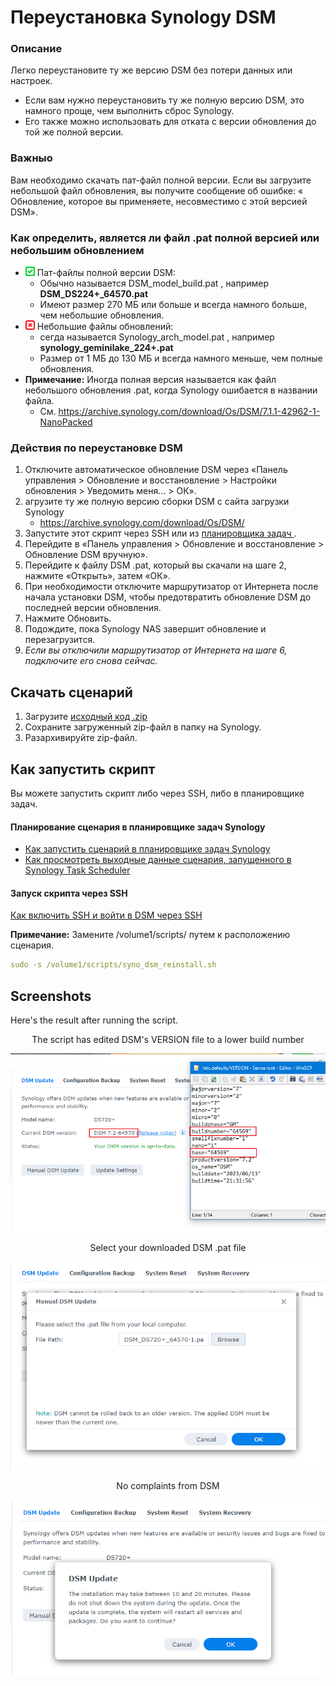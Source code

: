 # Переустановка Synology DSM

### Описание

Легко переустановите ту же версию DSM без потери данных или настроек.

  - Если вам нужно переустановить ту же полную версию DSM, это намного проще, чем выполнить сброс Synology.
  - Его также можно использовать для отката с версии обновления до той же полной версии.

### Важныо

Вам необходимо скачать пат-файл полной версии. Если вы загрузите небольшой файл обновления, вы получите сообщение об ошибке: «
Обновление, которое вы применяете, несовместимо с этой версией DSM».

### Как определить, является ли файл .pat полной версией или небольшим обновлением

  - <img src="images/tick.svg" width="15" height="15"> Пат-файлы полной версии DSM:
    - Обычно называется DSM_model_build.pat , например **DSM_DS224+_64570.pat**
    - Имеют размер 270 МБ или больше и всегда намного больше, чем небольшие обновления.
  - <img src="images/cross.svg" width="15" height="15"> Небольшие файлы обновлений:
    - сегда называется Synology_arch_model.pat , например **synology_geminilake_224+.pat**
    - Размер от 1 МБ до 130 МБ и всегда намного меньше, чем полные обновления.
  - **Примечание:** Иногда полная версия называется как файл небольшого обновления .pat, когда Synology ошибается в названии файла.
    - См. https://archive.synology.com/download/Os/DSM/7.1.1-42962-1-NanoPacked

### Действия по переустановке DSM

1. Отключите автоматическое обновление DSM через «Панель управления > Обновление и восстановление > Настройки обновления > Уведомить меня... > ОК».
2. агрузите ту же полную версию сборки DSM с сайта загрузки Synology
    - https://archive.synology.com/download/Os/DSM/ 
4. Запустите этот скрипт через SSH или из <a href=how_to_run_from_scheduler.md/>планировщика задач </a>.
5. Перейдите в «Панель управления > Обновление и восстановление > Обновление DSM вручную».
6. Перейдите к файлу DSM .pat, который вы скачали на шаге 2, нажмите «Открыть», затем «ОК».
7. При необходимости отключите маршрутизатор от Интернета после начала установки DSM, чтобы предотвратить обновление DSM до последней версии обновления.
8. Нажмите Обновить.
9. Подождите, пока Synology NAS завершит обновление и перезагрузится.
10. *Если вы отключили маршрутизатор от Интернета на шаге 6, подключите его снова сейчас.*

## Скачать сценарий

1. Загрузите [исходный код .zip](https://github.com/ZwiReKsyno/Synology_DSM_reinstall/raw/main/syno_dsm_reinstall.7z)
2. Сохраните загруженный zip-файл в папку на Synology.
3. Разархивируйте zip-файл.

## Как запустить скрипт

Вы можете запустить скрипт либо через SSH, либо в планировщике задач.

#### Планирование сценария в планировщике задач Synology

- <a href=how_to_run_from_scheduler.md/>Как запустить сценарий в планировщике задач Synology</a> 
- <a href=how_to_see_output_in_scheduler.md>Как просмотреть выходные данные сценария, запущенного в Synology Task Scheduler</a>

#### Запуск скрипта через SSH

[Как включить SSH и войти в DSM через SSH](https://kb.synology.com/en-global/DSM/tutorial/How_to_login_to_DSM_with_root_permission_via_SSH_Telnet)

**Примечание:** Замените /volume1/scripts/ путем к расположению сценария.
```YAML
sudo -s /volume1/scripts/syno_dsm_reinstall.sh
```

## Screenshots

Here's the result after running the script.

<p align="center">The script has edited DSM's VERSION file to a lower build number</p>
<p align="center"><img src="/images/reinstall_dsm_step-1.png"></p>

<p align="center">Select your downloaded DSM .pat file</p>
<p align="center"><img src="/images/reinstall_dsm_step-2.png"></p>

<p align="center">No complaints from DSM</p>
<p align="center"><img src="/images/reinstall_dsm_step-3.png"></p>
